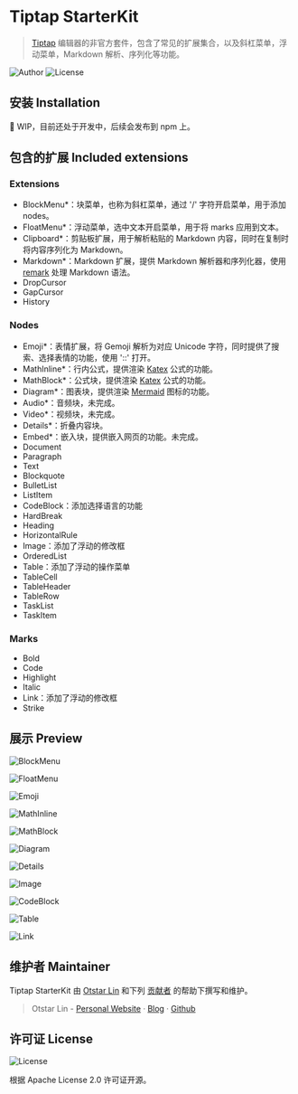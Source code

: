 # Tiptap StarterKit

> [Tiptap](https://tiptap.dev/) 编辑器的非官方套件，包含了常见的扩展集合，以及斜杠菜单，浮动菜单，Markdown 解析、序列化等功能。

![Author](https://img.shields.io/badge/Author-Otstar%20Lin-blue.svg?style=flat-square) ![License](https://img.shields.io/github/license/syfxlin/tiptap-starter-kit.svg?style=flat-square)

## 安装 Installation

🚧 WIP，目前还处于开发中，后续会发布到 npm 上。

## 包含的扩展 Included extensions

### Extensions

- BlockMenu\*：块菜单，也称为斜杠菜单，通过 '/' 字符开启菜单，用于添加 nodes。
- FloatMenu\*：浮动菜单，选中文本开启菜单，用于将 marks 应用到文本。
- Clipboard\*：剪贴板扩展，用于解析粘贴的 Markdown 内容，同时在复制时将内容序列化为 Markdown。
- Markdown\*：Markdown 扩展，提供 Markdown 解析器和序列化器，使用 [remark](https://github.com/remarkjs/remark) 处理 Markdown 语法。
- DropCursor
- GapCursor
- History

### Nodes

- Emoji\*：表情扩展，将 Gemoji 解析为对应 Unicode 字符，同时提供了搜索、选择表情的功能，使用 '::' 打开。
- MathInline\*：行内公式，提供渲染 [Katex](https://katex.org/) 公式的功能。
- MathBlock\*：公式块，提供渲染 [Katex](https://katex.org/) 公式的功能。
- Diagram\*：图表块，提供渲染 [Mermaid](https://mermaid-js.github.io/mermaid/#/) 图标的功能。
- Audio\*：音频块，未完成。
- Video\*：视频块，未完成。
- Details\*：折叠内容块。
- Embed\*：嵌入块，提供嵌入网页的功能。未完成。
- Document
- Paragraph
- Text
- Blockquote
- BulletList
- ListItem
- CodeBlock：添加选择语言的功能
- HardBreak
- Heading
- HorizontalRule
- Image：添加了浮动的修改框
- OrderedList
- Table：添加了浮动的操作菜单
- TableCell
- TableHeader
- TableRow
- TaskList
- TaskItem

### Marks

- Bold
- Code
- Highlight
- Italic
- Link：添加了浮动的修改框
- Strike

## 展示 Preview

![BlockMenu](https://user-images.githubusercontent.com/28844480/140959036-376e79b4-df5a-46b3-811e-17ea149e4845.png)

![FloatMenu](https://user-images.githubusercontent.com/28844480/140959231-f2772aca-d28b-431e-9a12-3a97e6b119ec.png)

![Emoji](https://user-images.githubusercontent.com/28844480/140959636-e5156fdf-794a-460c-b260-d6150f74cd5d.png)

![MathInline](https://user-images.githubusercontent.com/28844480/140959757-8f3f3792-1c51-458f-8955-ec9847cb0564.png)

![MathBlock](https://user-images.githubusercontent.com/28844480/140959920-80f8706e-7831-4c59-ac70-fdc756da2899.png)

![Diagram](https://user-images.githubusercontent.com/28844480/140960707-c7d29985-77c5-41f8-95f5-ac28be442d8c.png)

![Details](https://user-images.githubusercontent.com/28844480/140960872-fe544fe9-03e8-4693-90fe-808b38a905f7.png)

![Image](https://user-images.githubusercontent.com/28844480/140961033-8dce1563-77eb-442a-82e7-4b813be39b4a.png)

![CodeBlock](https://user-images.githubusercontent.com/28844480/140961155-c47e731f-c725-43e7-b047-6cb4fe4f7600.png)

![Table](https://user-images.githubusercontent.com/28844480/140961705-6e13af92-6b88-4f3c-99de-3fa76311e079.png)

![Link](https://user-images.githubusercontent.com/28844480/140959457-20939e99-8821-4f5f-b5fc-f976a2bd7950.png)

## 维护者 Maintainer

Tiptap StarterKit 由 [Otstar Lin](https://ixk.me/)
和下列 [贡献者](https://github.com/syfxlin/tiptap-starter-kit/graphs/contributors) 的帮助下撰写和维护。

> Otstar Lin - [Personal Website](https://ixk.me/) · [Blog](https://blog.ixk.me/) · [Github](https://github.com/syfxlin)

## 许可证 License

![License](https://img.shields.io/github/license/syfxlin/tiptap-starter-kit.svg?style=flat-square)

根据 Apache License 2.0 许可证开源。
